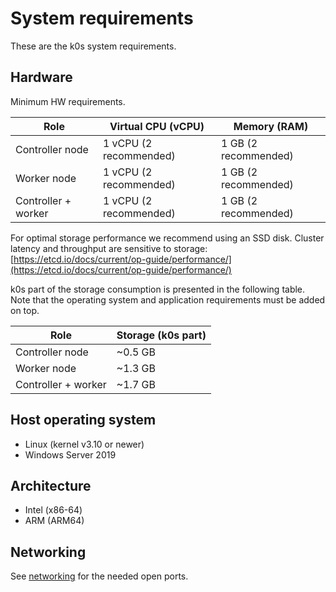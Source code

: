 # System requirements

These are the k0s system requirements.

## Hardware

Minimum HW requirements.

| Role                | Virtual CPU (vCPU)     | Memory (RAM)           |
|---------------------|------------------------|------------------------|
| Controller node     | 1 vCPU (2 recommended) | 1 GB (2 recommended)   |
| Worker node         | 1 vCPU (2 recommended) | 1 GB (2 recommended)   |
| Controller + worker | 1 vCPU (2 recommended) | 1 GB (2 recommended)   |

For optimal storage performance we recommend using an SSD disk. Cluster latency and throughput are sensitive to storage:
[https://etcd.io/docs/current/op-guide/performance/](https://etcd.io/docs/current/op-guide/performance/)

k0s part of the storage consumption is presented in the following table. Note that the operating system and application requirements must be added on top.

| Role                 | Storage (k0s part) |
|----------------------|--------------------|
| Controller node      | ~0.5 GB            |
| Worker node          | ~1.3 GB            |
| Controller + worker  | ~1.7 GB            |

## Host operating system

- Linux (kernel v3.10 or newer)
- Windows Server 2019

## Architecture

- Intel (x86-64)
- ARM (ARM64)

## Networking

See [networking](networking.md) for the needed open ports.
